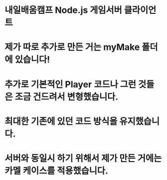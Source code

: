 # 내일배움캠프 Node.js 게임서버 클라이언트

# 제가 따로 추가로 만든 거는 myMake 폴더에 있습니다!

# 추가로 기본적인 Player 코드나 그런 것들은 조금 건드려서 변형했습니다.
# 최대한 기존에 있던 코드 방식을 유지했습니다.
# 서버와 동일시 하기 위해서 제가 만든 거에는 카멜 케이스를 적용했습니다.
